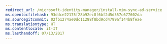 ```yaml
---
redirect_url: /microsoft-identity-manager/install-mim-sync-ad-service
ms.openlocfilehash: 93ddce22175f28b92ec8f6bf2d5d557c677602da
ms.sourcegitcommit: 02fb1274ae0dc11288f8bd9cd4799af144b8feae
ms.translationtype: HT
ms.contentlocale: it-IT
ms.lasthandoff: 07/13/2017
---
```

